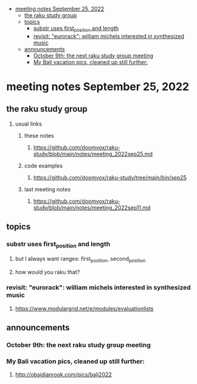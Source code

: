 - [meeting notes September 25, 2022](#org4faa82b)
  - [the raku study group](#orge5469e4)
  - [topics](#orgc32d046)
    - [substr uses first<sub>position</sub> and length](#org04ff648)
    - [revisit: "eurorack": william michels interested in synthesized music](#orge3a0579)
  - [announcements](#org3ed979c)
    - [October 9th: the next raku study group meeting](#org6a89fb6)
    - [My Bali vacation pics, cleaned up still further:](#org4bcc3a8)


<a id="org4faa82b"></a>

# meeting notes September 25, 2022


<a id="orge5469e4"></a>

## the raku study group

1.  usual links

    1.  these notes
    
        1.  <https://github.com/doomvox/raku-study/blob/main/notes/meeting_2022sep25.md>
    
    2.  code examples
    
        1.  <https://github.com/doomvox/raku-study/tree/main/bin/sep25>
    
    3.  last meeting notes
    
        1.  <https://github.com/doomvox/raku-study/blob/main/notes/meeting_2022sep11.md>


<a id="orgc32d046"></a>

## topics


<a id="org04ff648"></a>

### substr uses first<sub>position</sub> and length

1.  but I always want ranges: first<sub>position</sub>, second<sub>position</sub>

2.  how would you raku that?


<a id="orge3a0579"></a>

### revisit: "eurorack": william michels interested in synthesized music

1.  <https://www.modulargrid.net/e/modules/evaluationlists>


<a id="org3ed979c"></a>

## announcements


<a id="org6a89fb6"></a>

### October 9th: the next raku study group meeting


<a id="org4bcc3a8"></a>

### My Bali vacation pics, cleaned up still further:

1.  <http://obsidianrook.com/pics/bali2022>
